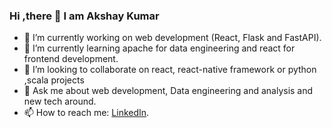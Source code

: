 ### Hi ,there 👋 I am Akshay Kumar

- 🔭 I’m currently working on web development (React, Flask and FastAPI).
- 🌱 I’m currently learning apache for data engineering and react for frontend development.
- 👯 I’m looking to collaborate on react, react-native framework or python ,scala projects 
- 💬 Ask me about web development, Data engineering and analysis and new tech around.
- 📫 How to reach me: <a href="https://www.linkedin.com/in/akshaykumark603/">LinkedIn</a>.
